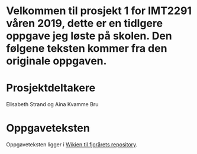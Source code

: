 # Velkommen til prosjekt 1 for IMT2291 våren 2019, dette er en tidlgere oppgave jeg løste på skolen. Den følgene teksten kommer fra den originale oppgaven. #

# Prosjektdeltakere #
Elisabeth Strand og Aina Kvamme Bru

# Oppgaveteksten #
Oppgaveteksten ligger i [Wikien til fjorårets repository](https://bitbucket.org/okolloen/imt2291-prosjekt1-2019/wiki/Home).
